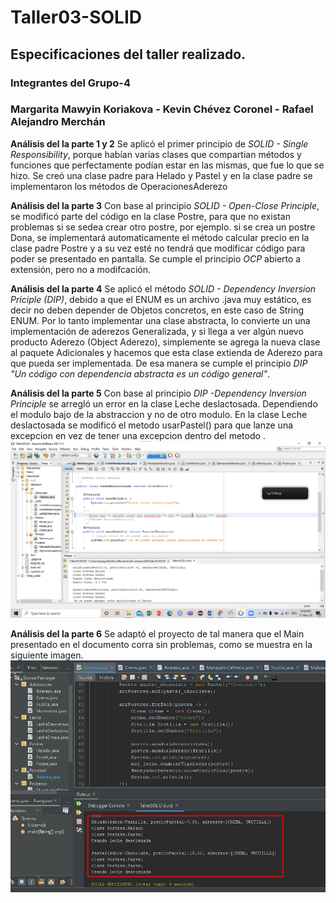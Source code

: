 # Taller03-SOLID
## Especificaciones del taller realizado.
### Integrantes del Grupo-4
### Margarita Mawyin Koriakova - Kevin Chévez Coronel - Rafael Alejandro Merchán

**Análisis del la parte 1 y 2**
Se aplicó el primer principio de *SOLID - Single Responsibility*, porque habían varias clases que compartian métodos y funciones que perfectamente podían estar en las mismas, que fue lo que se hizo. Se creó una clase padre para Helado y Pastel y en la clase padre se implementaron los métodos de OperacionesAderezo

**Análisis del la parte 3**
Con base al principio *SOLID - Open-Close Principle*, se modificó parte del código en la clase Postre, para que no existan problemas si se sedea crear otro postre, por ejemplo. si se crea un postre Dona, se implementará automaticamente el método calcular precio en la clase padre Postre y a su vez esté no tendrá que modificar código para poder se presentado en pantalla. Se cumple el principio *OCP* abierto a extensión, pero no a modifcación.

**Análisis del la parte 4**
Se aplicó el método *SOLID - Dependency Inversion Priciple (DIP)*, debido a que el ENUM es un archivo .java muy estático, es decir no deben depender de Objetos concretos, en este caso de String ENUM. Por lo tanto implementar una clase abstracta, lo convierte un una implementación de aderezos Generalizada, y si llega a ver algún nuevo producto Aderezo (Object Aderezo), simplemente se agrega la nueva  clase al paquete Adicionales y hacemos que esta clase extienda de Aderezo para que pueda ser implementada. De esa manera se cumple el principio *DIP "Un código con dependencia abstracta es un código general"*.

**Análisis del la parte 5**
Con base al principio *DIP -Dependency Inversion Principle* se arregló un error en la clase Leche deslactosada. Dependiendo el modulo bajo de  la abstraccion y no de otro modulo. En la clase Leche deslactosada se modificó el metodo usarPastel() para que lanze una excepcion en vez de tener una excepcion dentro del metodo .
![Image](https://github.com/KevinChevez/Taller03-SOLID/blob/main/leche.png)

**Análisis del la parte 6**
Se adaptó el proyecto de tal manera que el Main presentado en el documento corra sin problemas, como se muestra en la siguiente imagen.
![Image](https://github.com/KevinChevez/Taller03-SOLID/blob/main/Screenshot_2.png)

